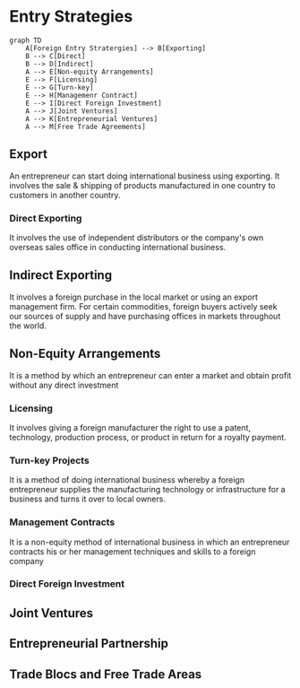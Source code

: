 # Entry Strategies

```mermaid
graph TD
	A[Foreign Entry Stratergies] --> B[Exporting]
	B --> C[Direct]
	B --> D[Indirect]
	A --> E[Non-equity Arrangements]
	E --> F[Licensing]
	E --> G[Turn-key]
	E --> H[Managemenr Contract]
	E --> I[Direct Foreign Investment]
	A --> J[Joint Ventures]
	A --> K[Entrepreneurial Ventures]
	A --> M[Free Trade Agreements]
```


## Export
An entrepreneur can start doing international business using exporting. It involves the sale & shipping of products manufactured in one country to customers in another country.
### Direct Exporting
It involves the use of independent distributors or the company's own overseas sales office in conducting international business. 
## Indirect Exporting
It involves a foreign purchase in the local market or using an export management firm. For certain commodities, foreign buyers actively seek our sources of supply and have purchasing offices in markets throughout the world.
## Non-Equity Arrangements
It is a method by which an entrepreneur can enter a market and obtain profit without any direct investment
### Licensing
It involves giving a foreign manufacturer the right to use a patent, technology, production process, or product in return for a royalty payment. 
### Turn-key Projects
It is a method of doing international business whereby a foreign entrepreneur supplies the manufacturing technology or infrastructure for a business and turns it over to local owners.
### Management Contracts
It is a non-equity method of international business in which an entrepreneur contracts his or her management techniques and skills to a foreign company
### Direct Foreign Investment

## Joint Ventures
## Entrepreneurial Partnership
## Trade Blocs and Free Trade Areas



